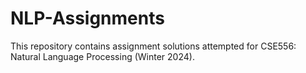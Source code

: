 # NLP-Assignments
This repository contains assignment solutions attempted for CSE556: Natural Language Processing (Winter 2024).
